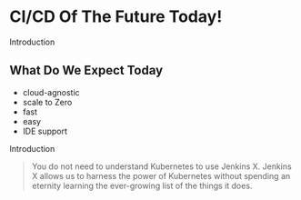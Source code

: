 <!-- .slide: class="center" -->
# CI/CD Of The Future Today!


<!-- .slide: class="dark" -->
<div class="label">Introduction</div>

## What Do We Expect Today

* cloud-agnostic
* scale to Zero
* fast
* easy
* IDE support


<!-- .slide: data-background="img/products//jenkinsx-stacked-color.png" data-background-size="contain" class="light" -->


<!-- .slide: class="dark" data-background="mg/rod-long-1052613-unsplash.jpg"  -->
<div class="label">Introduction</div>

> You do not need to understand Kubernetes to use Jenkins X. Jenkins X allows us to harness the power of Kubernetes without spending an eternity learning the ever-growing list of the things it does.